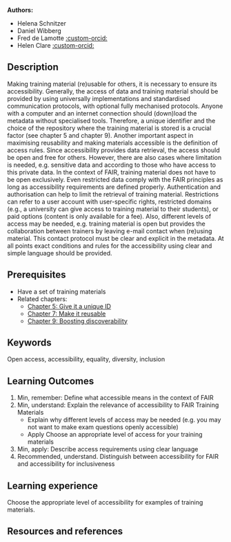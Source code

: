 
**Authors:**

- Helena Schnitzer
- Daniel Wibberg
- Fred de Lamotte [:custom-orcid:](https://orcid.org/0000-0003-4234-1172)
- Helen Clare [:custom-orcid:](https://orcid.org/0000-0002-6656-3012)

## Description

Making training material (re)usable for others, it is necessary to ensure its accessibility. Generally, the access of data and training material should be provided by using universally implementations and standardised communication protocols, with optional fully mechanised protocols. Anyone with a computer and an internet connection should (down)load the metadata without specialised tools. Therefore, a unique identifier and the choice of the repository where the training material is stored is a crucial factor (see chapter 5 and chapter 9).
Another important aspect in maximising reusability and making materials accessible is the definition of access rules. Since accessibility provides data retrieval, the access should be open and free for others. However, there are also cases where limitation is needed, e.g. sensitive data and according to those who have access to this private data. In the context of FAIR, training material does not have to be open exclusively. Even restricted data comply with the FAIR principles as long as accessibility requirements are defined properly.
Authentication and authorisation can help to limit the retrieval of training material. Restrictions can refer to a user account with user-specific rights, restricted domains (e.g., a university can give access to training material to their students), or paid options (content is only available for a fee). Also, different levels of access may be needed, e.g. training material is open but provides the collaboration between trainers by leaving e-mail contact when (re)using material. This contact protocol must be clear and explicit in the metadata.
At all points exact conditions and rules for the accessibility using clear and simple language should be provided. 


## Prerequisites

* Have a set of training materials
* Related chapters: 
  * [Chapter 5: Give it a unique ID](https://elixir-fair-training.github.io/FAIR-training-handbook/chapters/chapter_05/)
  * [Chapter 7: Make it reusable](https://elixir-fair-training.github.io/FAIR-training-handbook/chapters/chapter_07/)
  * [Chapter 9: Boosting discoverability](https://elixir-fair-training.github.io/FAIR-training-handbook/chapters/chapter_09/)


## Keywords

Open access, accessibility, equality, diversity, inclusion


## Learning Outcomes

1. Min, remember: Define what accessible means in the context of FAIR 
2. Min, understand: Explain the relevance of accessibility to FAIR Training Materials
   * Explain why different levels of access may be needed (e.g. you may not want to make exam questions openly accessible)
   * Apply Choose an appropriate level of access for your training materials
3. Min, apply: Describe access requirements using clear language
4. Recommended, understand. Distinguish between accessibility for FAIR and accessibility for inclusiveness


## Learning experience

Choose the appropriate level of accessibility for examples of training materials.


## Resources and references
